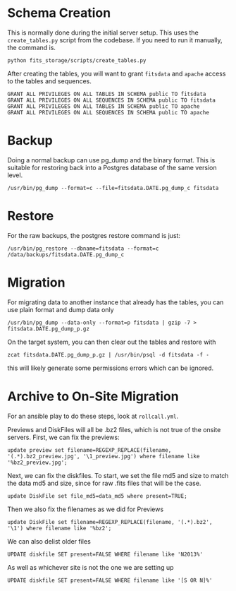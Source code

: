 
# Schema Creation

This is normally done during the initial server setup.  This uses the `create_tables.py`
script from the codebase.  If you need to run it manually, the command is.

```
python fits_storage/scripts/create_tables.py
```

After creating the tables, you will want to grant `fitsdata` and `apache` access to the
tables and sequences.

```
GRANT ALL PRIVILEGES ON ALL TABLES IN SCHEMA public TO fitsdata   
GRANT ALL PRIVILEGES ON ALL SEQUENCES IN SCHEMA public TO fitsdata   
GRANT ALL PRIVILEGES ON ALL TABLES IN SCHEMA public TO apache   
GRANT ALL PRIVILEGES ON ALL SEQUENCES IN SCHEMA public TO apache   
```

# Backup

Doing a normal backup can use pg_dump and the binary format.  This is suitable for
restoring back into a Postgres database of the same version level.

```
/usr/bin/pg_dump --format=c --file=fitsdata.DATE.pg_dump_c fitsdata
```

# Restore

For the raw backups, the postgres restore command is just:

```
/usr/bin/pg_restore --dbname=fitsdata --format=c /data/backups/fitsdata.DATE.pg_dump_c
```

# Migration

For migrating data to another instance that already has the tables, you can
use plain format and dump data only

```
/usr/bin/pg_dump --data-only --format=p fitsdata | gzip -7 > fitsdata.DATE.pg_dump_p.gz
```

On the target system, you can then clear out the tables and restore with

```
zcat fitsdata.DATE.pg_dump_p.gz | /usr/bin/psql -d fitsdata -f -
```

this will likely generate some permissions errors which can be ignored.

# Archive to On-Site Migration

For an ansible play to do these steps, look at `rollcall.yml`.

Previews and DiskFiles will all be .bz2 files, which is not true of the onsite servers.
First, we can fix the previews:

```
update preview set filename=REGEXP_REPLACE(filename, '(.*).bz2_preview.jpg', '\1_preview.jpg') where filename like '%bz2_preview.jpg';
```

Next, we can fix the diskfiles.  To start, we set the file md5 and size to match the data 
md5 and size, since for raw .fits files that will be the case.

```
update DiskFile set file_md5=data_md5 where present=TRUE;
```

Then we also fix the filenames as we did for Previews

```
update DiskFile set filename=REGEXP_REPLACE(filename, '(.*).bz2', '\1') where filename like '%bz2';
```

We can also delist older files 

```
UPDATE diskfile SET present=FALSE WHERE filename like 'N2013%'
```

As well as whichever site is not the one we are setting up

```
UPDATE diskfile SET present=FALSE WHERE filename like '[S OR N]%'
```
